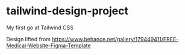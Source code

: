 # tailwind-design-project

My first go at Tailwind CSS

Design lifted from https://www.behance.net/gallery/179449411/FREE-Medical-Website-Figma-Template

